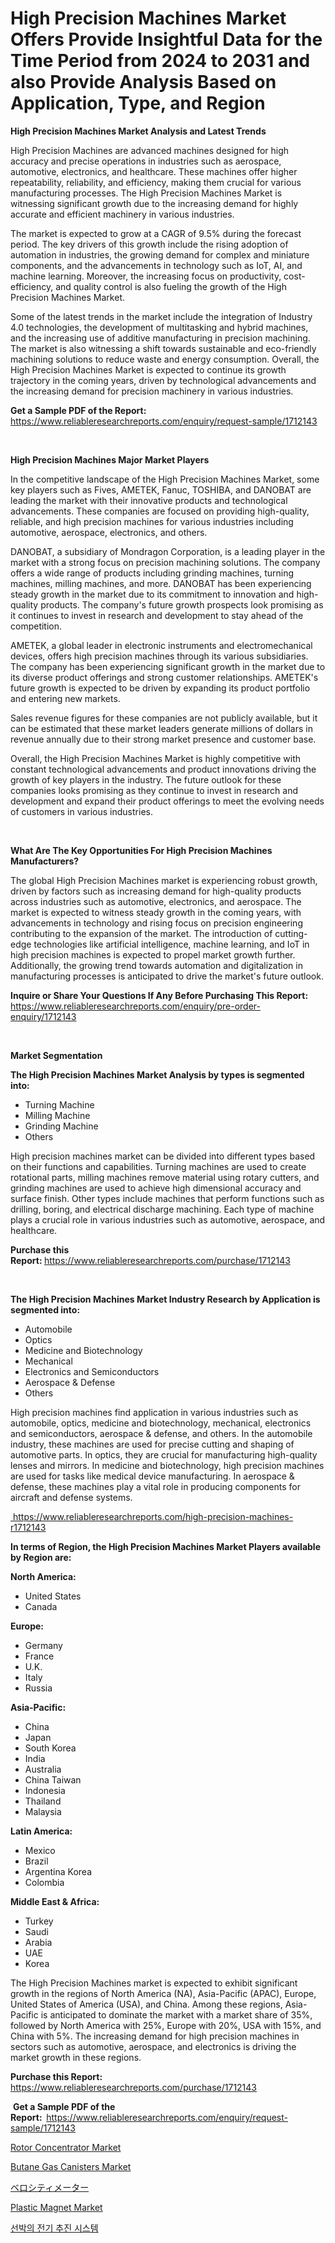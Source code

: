<p><h1>High Precision Machines Market Offers Provide Insightful Data for the Time Period from 2024 to 2031 and also Provide Analysis Based on Application, Type, and Region</h1></p><p><strong>High Precision Machines Market Analysis and Latest Trends</strong></p>
<p><p>High Precision Machines are advanced machines designed for high accuracy and precise operations in industries such as aerospace, automotive, electronics, and healthcare. These machines offer higher repeatability, reliability, and efficiency, making them crucial for various manufacturing processes. The High Precision Machines Market is witnessing significant growth due to the increasing demand for highly accurate and efficient machinery in various industries.</p><p>The market is expected to grow at a CAGR of 9.5% during the forecast period. The key drivers of this growth include the rising adoption of automation in industries, the growing demand for complex and miniature components, and the advancements in technology such as IoT, AI, and machine learning. Moreover, the increasing focus on productivity, cost-efficiency, and quality control is also fueling the growth of the High Precision Machines Market.</p><p>Some of the latest trends in the market include the integration of Industry 4.0 technologies, the development of multitasking and hybrid machines, and the increasing use of additive manufacturing in precision machining. The market is also witnessing a shift towards sustainable and eco-friendly machining solutions to reduce waste and energy consumption. Overall, the High Precision Machines Market is expected to continue its growth trajectory in the coming years, driven by technological advancements and the increasing demand for precision machinery in various industries.</p></p>
<p><strong>Get a Sample PDF of the Report:&nbsp;</strong> <a href="https://www.reliableresearchreports.com/enquiry/request-sample/1712143">https://www.reliableresearchreports.com/enquiry/request-sample/1712143</a></p>
<p>&nbsp;</p>
<p><strong>High Precision Machines Major Market Players</strong></p>
<p><p>In the competitive landscape of the High Precision Machines Market, some key players such as Fives, AMETEK, Fanuc, TOSHIBA, and DANOBAT are leading the market with their innovative products and technological advancements. These companies are focused on providing high-quality, reliable, and high precision machines for various industries including automotive, aerospace, electronics, and others.</p><p>DANOBAT, a subsidiary of Mondragon Corporation, is a leading player in the market with a strong focus on precision machining solutions. The company offers a wide range of products including grinding machines, turning machines, milling machines, and more. DANOBAT has been experiencing steady growth in the market due to its commitment to innovation and high-quality products. The company's future growth prospects look promising as it continues to invest in research and development to stay ahead of the competition.</p><p>AMETEK, a global leader in electronic instruments and electromechanical devices, offers high precision machines through its various subsidiaries. The company has been experiencing significant growth in the market due to its diverse product offerings and strong customer relationships. AMETEK's future growth is expected to be driven by expanding its product portfolio and entering new markets.</p><p>Sales revenue figures for these companies are not publicly available, but it can be estimated that these market leaders generate millions of dollars in revenue annually due to their strong market presence and customer base.</p><p>Overall, the High Precision Machines Market is highly competitive with constant technological advancements and product innovations driving the growth of key players in the industry. The future outlook for these companies looks promising as they continue to invest in research and development and expand their product offerings to meet the evolving needs of customers in various industries.</p></p>
<p>&nbsp;</p>
<p><strong>What Are The Key Opportunities For High Precision Machines Manufacturers?</strong></p>
<p><p>The global High Precision Machines market is experiencing robust growth, driven by factors such as increasing demand for high-quality products across industries such as automotive, electronics, and aerospace. The market is expected to witness steady growth in the coming years, with advancements in technology and rising focus on precision engineering contributing to the expansion of the market. The introduction of cutting-edge technologies like artificial intelligence, machine learning, and IoT in high precision machines is expected to propel market growth further. Additionally, the growing trend towards automation and digitalization in manufacturing processes is anticipated to drive the market's future outlook.</p></p>
<p><strong>Inquire or Share Your Questions If Any Before Purchasing This Report:</strong> <a href="https://www.reliableresearchreports.com/enquiry/pre-order-enquiry/1712143">https://www.reliableresearchreports.com/enquiry/pre-order-enquiry/1712143</a></p>
<p>&nbsp;</p>
<p><strong>Market Segmentation</strong></p>
<p><strong>The High Precision Machines Market Analysis by types is segmented into:</strong></p>
<p><ul><li>Turning Machine</li><li>Milling Machine</li><li>Grinding Machine</li><li>Others</li></ul></p>
<p><p>High precision machines market can be divided into different types based on their functions and capabilities. Turning machines are used to create rotational parts, milling machines remove material using rotary cutters, and grinding machines are used to achieve high dimensional accuracy and surface finish. Other types include machines that perform functions such as drilling, boring, and electrical discharge machining. Each type of machine plays a crucial role in various industries such as automotive, aerospace, and healthcare.</p></p>
<p><strong>Purchase this Report:&nbsp;</strong><a href="https://www.reliableresearchreports.com/purchase/1712143">https://www.reliableresearchreports.com/purchase/1712143</a></p>
<p>&nbsp;</p>
<p><strong>The High Precision Machines Market Industry Research by Application is segmented into:</strong></p>
<p><ul><li>Automobile</li><li>Optics</li><li>Medicine and Biotechnology</li><li>Mechanical</li><li>Electronics and Semiconductors</li><li>Aerospace & Defense</li><li>Others</li></ul></p>
<p><p>High precision machines find application in various industries such as automobile, optics, medicine and biotechnology, mechanical, electronics and semiconductors, aerospace & defense, and others. In the automobile industry, these machines are used for precise cutting and shaping of automotive parts. In optics, they are crucial for manufacturing high-quality lenses and mirrors. In medicine and biotechnology, high precision machines are used for tasks like medical device manufacturing. In aerospace & defense, these machines play a vital role in producing components for aircraft and defense systems.</p></p>
<p><a href="https://www.reliableresearchreports.com/high-precision-machines-r1712143">&nbsp;https://www.reliableresearchreports.com/high-precision-machines-r1712143</a></p>
<p><strong>In terms of Region, the High Precision Machines Market Players available by Region are:</strong></p>
<p>
    <p> <strong> North America: </strong>
        <ul>
            <li>United States</li>
            <li>Canada</li>
        </ul>
        </p> 
    <p> <strong> Europe: </strong>
        <ul>
            <li>Germany</li>
            <li>France</li>
            <li>U.K.</li>
            <li>Italy</li>
            <li>Russia</li>
        </ul>
        </p> 
    <p> <strong> Asia-Pacific: </strong>
        <ul>
            <li>China</li>
            <li>Japan</li>
            <li>South Korea</li>
            <li>India</li>
            <li>Australia</li>
            <li>China Taiwan</li>
            <li>Indonesia</li>
            <li>Thailand</li>
            <li>Malaysia</li>
        </ul>
        </p> 
    <p> <strong> Latin America: </strong>
        <ul>
            <li>Mexico</li>
            <li>Brazil</li>
            <li>Argentina Korea</li>
            <li>Colombia</li>
        </ul>
        </p> 
    <p> <strong> Middle East & Africa: </strong>
        <ul>
            <li>Turkey</li>
            <li>Saudi</li>
            <li>Arabia</li>
            <li>UAE</li>
            <li>Korea</li>
        </ul>
    </p>
    </p>
<p><p>The High Precision Machines market is expected to exhibit significant growth in the regions of North America (NA), Asia-Pacific (APAC), Europe, United States of America (USA), and China. Among these regions, Asia-Pacific is anticipated to dominate the market with a market share of 35%, followed by North America with 25%, Europe with 20%, USA with 15%, and China with 5%. The increasing demand for high precision machines in sectors such as automotive, aerospace, and electronics is driving the market growth in these regions.</p></p>
<p><strong>Purchase this Report: </strong><a href="https://www.reliableresearchreports.com/purchase/1712143">https://www.reliableresearchreports.com/purchase/1712143</a></p>
<p>&nbsp;<strong>Get a Sample PDF of the Report:&nbsp;&nbsp;</strong><a href="https://www.reliableresearchreports.com/enquiry/request-sample/1712143">https://www.reliableresearchreports.com/enquiry/request-sample/1712143</a></p>
<p><strong></strong></p>
<p><p><a href="https://github.com/marloy8/Market-Research-Report-List-4/blob/main/rotor-concentrator-market.md">Rotor Concentrator Market</a></p><p><a href="https://github.com/jj19131/Market-Research-Report-List-2/blob/main/butane-gas-canisters-market.md">Butane Gas Canisters Market</a></p><p><a href="https://github.com/EthanMorar2011/Market-Research-Report-List-1/blob/main/418877031079.md">ベロシティメーター</a></p><p><a href="https://issuu.com/reportprime-2/docs/plastic-magnet-market-size-2030.pptx">Plastic Magnet Market</a></p><p><a href="https://medium.com/@bereniceroberts1978/%EC%84%A0%EB%B0%95%EC%9D%98-%EC%A0%84%EA%B8%B0-%EC%B6%94%EC%A7%84-%EC%8B%9C%EC%8A%A4%ED%85%9C-%EC%8B%9C%EC%9E%A5-%EC%A0%84%EB%A7%9D-%EC%82%B0%EC%97%85-%EA%B0%9C%EC%9A%94-%EB%B0%8F-%EC%98%88%EC%B8%A1-2024%EB%85%84%EB%B6%80%ED%84%B0-2031%EB%85%84%EA%B9%8C%EC%A7%80-62f069191244">선박의 전기 추진 시스템</a></p></p>
